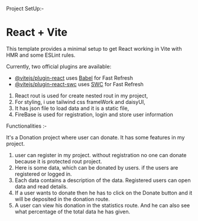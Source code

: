 
Project SetUp:-

# React + Vite



This template provides a minimal setup to get React working in Vite with HMR and some ESLint rules.

Currently, two official plugins are available:

- [@vitejs/plugin-react](https://github.com/vitejs/vite-plugin-react/blob/main/packages/plugin-react/README.md) uses [Babel](https://babeljs.io/) for Fast Refresh
- [@vitejs/plugin-react-swc](https://github.com/vitejs/vite-plugin-react-swc) uses [SWC](https://swc.rs/) for Fast Refresh

1. React rout is used for create nested rout in my project,
2. For styling, i use tailwind css frameWork and daisyUI,
3. It has json file to load data and it is a static file,
4. FireBase is used for registration, login and store user information 

Functionalities :- 

It's a Donation project where user can donate. It has some features in my project. 

1. user can register in my project. without registration no one can donate because it is protected rout project. 
2. Here is some data, which can be donated by users. if the users are registered or logged in.
3. Each data contains a description of the data. Registered users can open data and read details.
4. If a user wants to donate then he has to click on the Donate button and it will be deposited in the donation route.
5. A user can view his donation in the statistics route. And he can also see what percentage of the total data he has given.